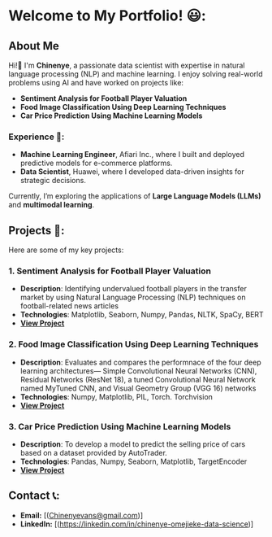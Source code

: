 
# Welcome to My Portfolio! 😃:

## About Me
Hi!👋 I'm **Chinenye**, a passionate data scientist with expertise in 
natural language processing (NLP) and machine learning. I enjoy solving 
real-world problems using AI and have worked on projects like:

- **Sentiment Analysis for Football Player Valuation**
- **Food Image Classification Using Deep Learning Techniques**
- **Car Price Prediction Using Machine Learning Models**

### Experience 🧠:
- **Machine Learning Engineer**, Afiari Inc., where I built and deployed predictive models for e-commerce platforms.
- **Data Scientist**, Huawei, where I developed data-driven insights for strategic decisions.

Currently, I’m exploring the applications of **Large Language Models (LLMs)** and **multimodal learning**.


## Projects 👷:
Here are some of my key projects:

### 1. Sentiment Analysis for Football Player Valuation
- **Description**: Identifying undervalued football players in the transfer market by using Natural Language Processing (NLP) techniques on football-related news articles
- **Technologies**: Matplotlib, Seaborn, Numpy, Pandas, NLTK, SpaCy, BERT
- **[View Project](https://github.com/Chivans31/football-player-analysis)**
  
### 2. Food Image Classification Using Deep Learning Techniques
- **Description**:  Evaluates and compares the performnace of the four deep learning architectures— Simple Convolutional Neural Networks (CNN), Residual Networks (ResNet 18), a tuned Convolutional Neural Network named MyTuned CNN, and Visual Geometry Group (VGG 16) networks
- **Technologies**: Numpy, Matplotlib, PIL, Torch. Torchvision
- **[View Project](https://github.com/Chivans31/Image-Classification-using-Deep-Learning)**
  
### 3. Car Price Prediction Using Machine Learning Models
- **Description**: To develop a model to predict the selling price of cars based on a dataset provided by AutoTrader.
- **Technologies**: Pandas, Numpy, Seaborn, Matplotlib, TargetEncoder
- **[View Project](https://github.com/Chivans31/Car-Price-Prediction)**

## Contact 📞:
- **Email:** [(Chinenyevans@gmail.com)]
- **LinkedIn:** [(https://linkedin.com/in/chinenye-omejieke-data-science)]
